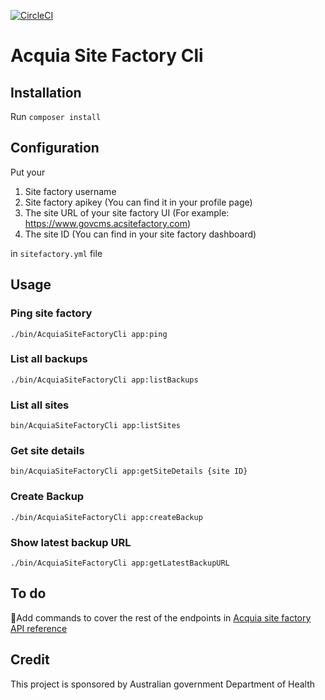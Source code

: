 [![CircleCI](https://circleci.com/gh/rujiali/acquia-site-factory-cli/tree/master.svg?style=svg)](https://circleci.com/gh/rujiali/acquia-site-factory-cli/tree/master)
# Acquia Site Factory Cli

## Installation

Run ```composer install```

## Configuration

Put your 
1. Site factory username
2. Site factory apikey (You can find it in your profile page)
3. The site URL of your site factory UI (For example: https://www.govcms.acsitefactory.com)
4. The site ID (You can find in your site factory dashboard)

in ```sitefactory.yml``` file

## Usage

### Ping site factory
```./bin/AcquiaSiteFactoryCli app:ping```
### List all backups
```./bin/AcquiaSiteFactoryCli app:listBackups```
### List all sites
```bin/AcquiaSiteFactoryCli app:listSites```
### Get site details
```bin/AcquiaSiteFactoryCli app:getSiteDetails {site ID}```
### Create Backup
```./bin/AcquiaSiteFactoryCli app:createBackup```
### Show latest backup URL
```./bin/AcquiaSiteFactoryCli app:getLatestBackupURL```

## To do
:beer:Add commands to cover the rest of the endpoints in [Acquia site factory API reference](https://www.demo.acquia-cc.com/api/v1) 

## Credit
This project is sponsored by Australian government Department of Health